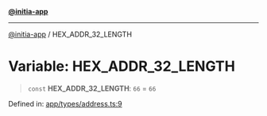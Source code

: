 [**@initia-app**](../types.md)

***

[@initia-app](../types.md) / HEX\_ADDR\_32\_LENGTH

# Variable: HEX\_ADDR\_32\_LENGTH

> `const` **HEX\_ADDR\_32\_LENGTH**: `66` = `66`

Defined in: [app/types/address.ts:9](https://github.com/hanwong/app-v2/blob/b6cc29462bca0bededdcec342d091f91e17e428a/app/types/address.ts#L9)

